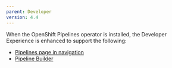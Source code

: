 ```yaml
---
parent: Developer
version: 4.4
---
```

When the OpenShift Pipelines operator is installed, the Developer Experience is enhanced to support the following:
- [Pipelines page in navigation](https://openshift.github.io/openshift-origin-design/designs/developer/operator-pipelines-42/pipelines.md)
- [Pipeline Builder](https://openshift.github.io/openshift-origin-design/designs/developer/operator-pipelines-44/pipeline-builder.md)
